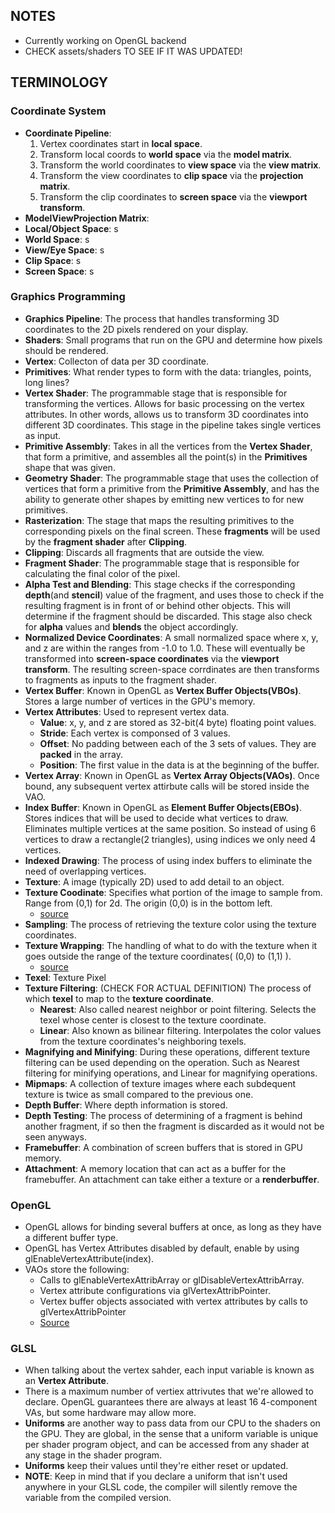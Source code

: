 ## NOTES ##
- Currently working on OpenGL backend
- CHECK assets/shaders TO SEE IF IT WAS UPDATED!


## TERMINOLOGY ##
### Coordinate System ###
- **Coordinate Pipeline**:
    1) Vertex coordinates start in **local space**.
    2) Transform local coords to **world space** via the **model matrix**.
    3) Transform the world coordinates to **view space** via the **view matrix**.
    4) Transform the view coordinates to **clip space** via the **projection matrix**.
    5) Transform the clip coordinates to **screen space** via the **viewport transform**.
- **ModelViewProjection Matrix**:
- **Local/Object Space**: s
- **World Space**: s
- **View/Eye Space**: s
- **Clip Space**: s
- **Screen Space**: s
### Graphics Programming ###
- **Graphics Pipeline**: The process that handles transforming 3D coordinates to the 2D pixels rendered on your display.
- **Shaders**: Small programs that run on the GPU and determine how pixels should be rendered.
- **Vertex**: Collecton of data per 3D coordinate.
- **Primitives**: What render types to form with the data: triangles, points, long lines?
- **Vertex Shader**: The programmable stage that is responsible for transforming the vertices. Allows for basic processing on the vertex attributes. In other words, allows us to transform 3D coordinates into different 3D coordinates. This stage in the pipeline takes single vertices as input.
- **Primitive Assembly**: Takes in all the vertices from the **Vertex Shader**, that form a primitive, and assembles all the point(s) in the **Primitives** shape that was given.
- **Geometry Shader**: The programmable stage that uses the collection of vertices that form a primitive from the **Primitive Assembly**, and has the ability to generate other shapes by emitting new vertices to for new primitives.
- **Rasterization**: The stage that maps the resulting primitives to the corresponding pixels on the final screen. These **fragments** will be used by the **fragment shader** after **Clipping**.
- **Clipping**: Discards all fragments that are outside the view.
- **Fragment Shader**: The programmable stage that is responsible for calculating the final color of the pixel.
- **Alpha Test and Blending**: This stage checks if the corresponding **depth**(and **stencil**) value of the fragment, and uses those to check if the resulting fragment is in front of or behind other objects. This will determine if the fragment should be discarded. This stage also check for **alpha** values and **blends** the object accordingly.
- **Normalized Device Coordinates**: A small normalized space where x, y, and z are within the ranges from -1.0 to 1.0. These will eventually be transformed into **screen-space coordinates** via the **viewport transform**. The resulting screen-space corrdinates are then transforms to fragments as inputs to the fragment shader.
- **Vertex Buffer**: Known in OpenGL as **Vertex Buffer Objects(VBOs)**. Stores a large number of vertices in the GPU's memory. 
- **Vertex Attributes**: Used to represent vertex data.
    - **Value**: x, y, and z are stored as 32-bit(4 byte) floating point values.
    - **Stride**: Each vertex is componsed of 3 values.
    - **Offset**: No padding between each of the 3 sets of values. They are **packed** in the array.
    - **Position**: The first value in the data is at the beginning of the buffer.
- **Vertex Array**: Known in OpenGL as **Vertex Array Objects(VAOs)**. Once bound, any subsequent vertex attirbute calls will be stored inside the VAO.
- **Index Buffer**: Known in OpenGL as **Element Buffer Objects(EBOs)**. Stores indices that will be used to decide what vertices to draw. Eliminates multiple vertices at the same position. So instead of using 6 vertices to draw a rectangle(2 triangles), using indices we only need 4 vertices. 
- **Indexed Drawing**: The process of using index buffers to eliminate the need of overlapping vertices.
- **Texture**: A image (typically 2D) used to add detail to an object.
- **Texture Coodinate**: Specifies what portion of the image to sample from. Range from (0,1) for 2d. The origin (0,0) is in the bottom left.
    - [source](https://learnopengl.com/img/getting-started/tex_coords.png)
- **Sampling**: The process of retrieving the texture color using the texture coordinates.
- **Texture Wrapping**: The handling of what to do with the texture when it goes outside the range of the texture coordinates( (0,0) to (1,1) ).
    - [source](https://learnopengl.com/img/getting-started/texture_wrapping.png)
- **Texel**: Texture Pixel
- **Texture Filtering**: (CHECK FOR ACTUAL DEFINITION) The process of which **texel** to map to the **texture coordinate**. 
    - **Nearest**: Also called nearest neighbor or point filtering. Selects the texel whose center is closest to the texture coordinate.
    - **Linear**: Also known as bilinear filtering. Interpolates the color values from the texture coordinates's neighboring texels.
- **Magnifying and Minifying**: During these operations, different texture filtering can be used depending on the operation. Such as Nearest filtering for minifying operations, and Linear for magnifying operations.
- **Mipmaps**: A collection of texture images where each subdequent texture is twice as small compared to the previous one.
- **Depth Buffer**: Where depth information is stored.
- **Depth Testing**: The process of determining of a fragment is behind another fragment, if so then the fragment is discarded as it would not be seen anyways.
- **Framebuffer**: A combination of screen buffers that is stored in GPU memory.
- **Attachment**: A memory location that can act as a buffer for the framebuffer. An attachment can take either a texture or a **renderbuffer**.

### OpenGL ###
- OpenGL allows for binding several buffers at once, as long as they have a different buffer type.
- OpenGL has Vertex Attributes disabled by default, enable by using glEnableVertexAttribute(index).
- VAOs store the following:
    - Calls to glEnableVertexAttribArray or glDisableVertexAttribArray.
    - Vertex attribute configurations via glVertexAttribPointer.
    - Vertex buffer objects associated with vertex attributes by calls to glVertexAttribPointer
    - [Source](https://learnopengl.com/img/getting-started/vertex_attribute_pointer_interleaved.png)

### GLSL ###
- When talking about the vertex sahder, each input variable is known as an **Vertex Attribute**.
- There is a maximum number of vertiex attrivutes that we're allowed to declare. OpenGL guarantees there are always at least 16 4-component VAs, but some hardware may allow more.
- **Uniforms** are another way to pass data from our CPU to the shaders on the GPU. They are global, in the sense that a uniform variable is unique per shader program object, and can be accessed from any shader at any stage in the shader program.
- **Uniforms** keep their values until they're either reset or updated.
- **NOTE**: Keep in mind that if you declare a uniform that isn't used anywhere in your GLSL code, the compiler will silently remove the variable from the compiled version. 